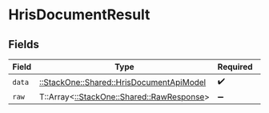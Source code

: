 # HrisDocumentResult


## Fields

| Field                                                                                   | Type                                                                                    | Required                                                                                | Description                                                                             |
| --------------------------------------------------------------------------------------- | --------------------------------------------------------------------------------------- | --------------------------------------------------------------------------------------- | --------------------------------------------------------------------------------------- |
| `data`                                                                                  | [::StackOne::Shared::HrisDocumentApiModel](../../models/shared/hrisdocumentapimodel.md) | :heavy_check_mark:                                                                      | N/A                                                                                     |
| `raw`                                                                                   | T::Array<[::StackOne::Shared::RawResponse](../../models/shared/rawresponse.md)>         | :heavy_minus_sign:                                                                      | N/A                                                                                     |